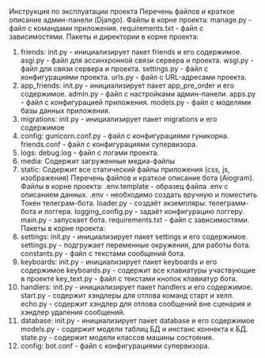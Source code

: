 Инструкция по эксплуатации проекта
Перечень файлов и краткое описание админ-панели (Django).
Файлы в корне проекта:
manage.py - файл с командами приложения.
requirements.txt - файл с зависимостями.
Пакеты и директории в корне проекта:
1. friends:
init.py - инициализирует пакет friends и его содержимое.
asgi.py - файл для ассинхронной связи сервера и проекта.
wsgi.py - файл для связи сервера и проекта.
settings.py - файл с конфигурациями проекта.
urls.py - файл с URL-адресами проекта.
2. app_friends:
init.py - инициализирует пакет app_pre_order и его содержимое.
admin.py - файл с настройками админ-панели.
apps.py - файл с конфигурацией приложения.
models.py - файл с моделями базы данных приложения.
1. migrations:
init.py - инициализирует пакет migrations и его содержимое
3. config:
gunicorn.conf.py - файл с конфигурациями гуникорна.
friends.conf - файл с конфигурациями супервизора.
4. logs:
debug.log - файл с логами проекта.
5. media:
Содержит загруженные медиа-файлы
6. static:
Содержит все статический файлы приложения (css, js, изображения)
Перечень файлов и краткое описание бота (Aiogram).
Файлы в корне проекта:
.env.template - образец файла .env с описанием данных.
.env - необходимо создать вручную и поместить Токен телеграм-бота.
loader.py - создаёт экземпляры: телеграмм-бота и логгера.
logging_config.py - задаёт конфигурацию логгеру.
main.py - запускает бота.
requirements.txt - файл с зависимостями.
Пакеты в корне проекта:
1. settings:
init.py - инициализирует пакет settings и его содержимое.
settings.py - подгружает переменные окружения, для работы бота.
constants.py - файл с текстами сообщений бота.
2. keyboards:
init.py - инициализирует пакет keyboards и его содержимое
keyboards.py - содержит все клавиатуры участвующие в проекте
key_text.py - файл с текстами кнопок клавиатур бота.
3. handlers:
init.py - инициализирует пакет handlers и его содержимое.
start.py - содержит хэндлеры для отлова команд старт и хелп.
echo.py - содержит хэндлер для отлова сообщений вне сценария и хэндлер удаления сообщений.
4. database:
init.py - инициализирует пакет database и его содержимое
models.py - содержит модели таблиц БД и инстанс коннекта к БД.
state.py - содержит модели классов машины состояния.
5. config:
bot.conf - файл с конфигурациями супервизора.
